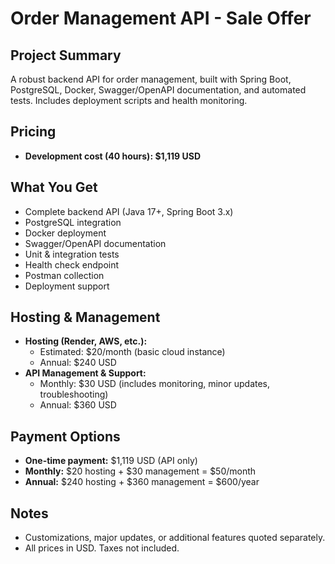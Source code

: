 # Order Management API - Sale Offer

## Project Summary
A robust backend API for order management, built with Spring Boot, PostgreSQL, Docker, Swagger/OpenAPI documentation, and automated tests. Includes deployment scripts and health monitoring.

## Pricing
- **Development cost (40 hours): $1,119 USD**

## What You Get
- Complete backend API (Java 17+, Spring Boot 3.x)
- PostgreSQL integration
- Docker deployment
- Swagger/OpenAPI documentation
- Unit & integration tests
- Health check endpoint
- Postman collection
- Deployment support

## Hosting & Management
- **Hosting (Render, AWS, etc.):**
  - Estimated: $20/month (basic cloud instance)
  - Annual: $240 USD
- **API Management & Support:**
  - Monthly: $30 USD (includes monitoring, minor updates, troubleshooting)
  - Annual: $360 USD

## Payment Options
- **One-time payment:** $1,119 USD (API only)
- **Monthly:** $20 hosting + $30 management = $50/month
- **Annual:** $240 hosting + $360 management = $600/year

## Notes
- Customizations, major updates, or additional features quoted separately.
- All prices in USD. Taxes not included.


